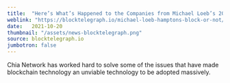 ```yaml
---
title:  "Here’s What’s Happened to the Companies from Michael Loeb’s 2018 Block or Not"
weblink: "https://blocktelegraph.io/michael-loeb-hamptons-block-or-not/"
date:   2021-10-20
thumbnail: "/assets/news-blocktelegraph.png"
source: blocktelegraph.io
jumbotron: false
---
```

Chia Network has worked hard to solve some of the issues that have made blockchain technology an unviable technology to be adopted massively.
